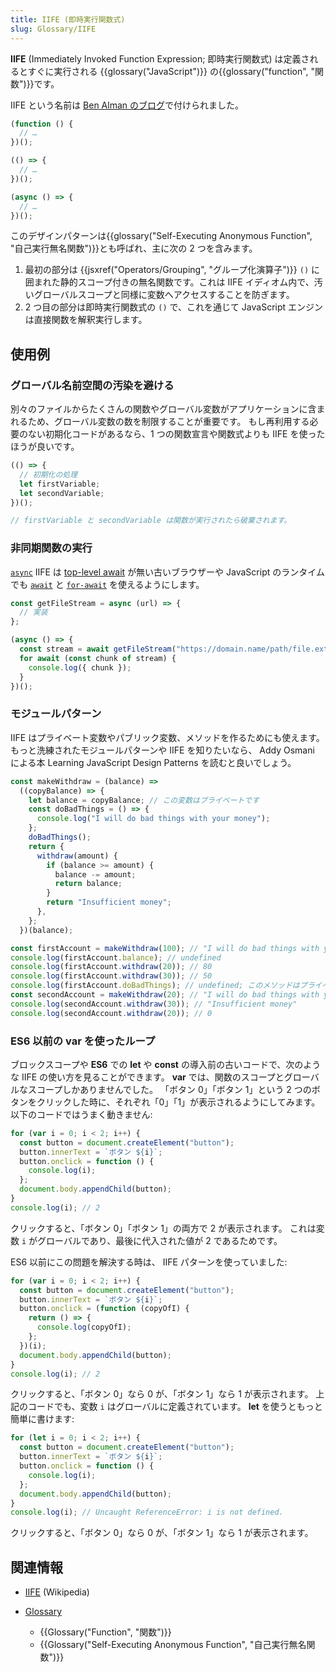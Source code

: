 ```yaml
---
title: IIFE (即時実行関数式)
slug: Glossary/IIFE
---
```


**IIFE** (Immediately Invoked Function Expression; 即時実行関数式) は定義されるとすぐに実行される {{glossary("JavaScript")}} の{{glossary("function", "関数")}}です。

IIFE という名前は [Ben Alman のブログ](https://web.archive.org/web/20171201033208/http://benalman.com/news/2010/11/immediately-invoked-function-expression/#iife)で付けられました。


```js
(function () {
  // …
})();

(() => {
  // …
})();

(async () => {
  // …
})();
```

このデザインパターンは{{glossary("Self-Executing Anonymous Function", "自己実行無名関数")}}とも呼ばれ、主に次の 2 つを含みます。

1. 最初の部分は {{jsxref("Operators/Grouping", "グループ化演算子")}} `()` に囲まれた静的スコープ付きの無名関数です。これは IIFE イディオム内で、汚いグローバルスコープと同様に変数へアクセスすることを防ぎます。
2. 2 つ目の部分は即時実行関数式の `()` で、これを通じて JavaScript エンジンは直接関数を解釈実行します。

## 使用例

### グローバル名前空間の汚染を避ける

別々のファイルからたくさんの関数やグローバル変数がアプリケーションに含まれるため、グローバル変数の数を制限することが重要です。
もし再利用する必要のない初期化コードがあるなら、1 つの関数宣言や関数式よりも IIFE を使ったほうが良いです。

```js
(() => {
  // 初期化の処理
  let firstVariable;
  let secondVariable;
})();

// firstVariable と secondVariable は関数が実行されたら破棄されます。
```

### 非同期関数の実行

[`async`](/ja/docs/Web/JavaScript/Reference/Operators/async_function) IIFE は [top-level await](/ja/docs/Web/JavaScript/Reference/Operators/await#top_level_await) が無い古いブラウザーや JavaScript のランタイムでも [`await`](/ja/docs/Web/JavaScript/Reference/Operators/await) と [`for-await`](/ja/docs/Web/JavaScript/Reference/Statements/for-await...of) を使えるようにします。

```js
const getFileStream = async (url) => {
  // 実装
};

(async () => {
  const stream = await getFileStream("https://domain.name/path/file.ext");
  for await (const chunk of stream) {
    console.log({ chunk });
  }
})();
```

### モジュールパターン

IIFE はプライベート変数やパブリック変数、メソッドを作るためにも使えます。もっと洗練されたモジュールパターンや IIFE を知りたいなら、 Addy Osmani による本 Learning JavaScript Design Patterns を読むと良いでしょう。

```js
const makeWithdraw = (balance) =>
  ((copyBalance) => {
    let balance = copyBalance; // この変数はプライベートです
    const doBadThings = () => {
      console.log("I will do bad things with your money");
    };
    doBadThings();
    return {
      withdraw(amount) {
        if (balance >= amount) {
          balance -= amount;
          return balance;
        }
        return "Insufficient money";
      },
    };
  })(balance);

const firstAccount = makeWithdraw(100); // "I will do bad things with your money"
console.log(firstAccount.balance); // undefined
console.log(firstAccount.withdraw(20)); // 80
console.log(firstAccount.withdraw(30)); // 50
console.log(firstAccount.doBadThings); // undefined; このメソッドはプライベートです
const secondAccount = makeWithdraw(20); // "I will do bad things with your money"
console.log(secondAccount.withdraw(30)); // "Insufficient money"
console.log(secondAccount.withdraw(20)); // 0
```

### ES6 以前の var を使ったループ

ブロックスコープや **ES6** での **let** や **const** の導入前の古いコードで、次のような IIFE の使い方を見ることができます。
**var** では、関数のスコープとグローバルなスコープしかありませんでした。
「ボタン 0」「ボタン 1」という 2 つのボタンをクリックした時に、それぞれ「0」「1」が表示されるようにしてみます。以下のコードではうまく動きません:

```js
for (var i = 0; i < 2; i++) {
  const button = document.createElement("button");
  button.innerText = `ボタン ${i}`;
  button.onclick = function () {
    console.log(i);
  };
  document.body.appendChild(button);
}
console.log(i); // 2
```

クリックすると、「ボタン 0」「ボタン 1」の両方で 2 が表示されます。
これは変数 `i` がグローバルであり、最後に代入された値が 2 であるためです。

ES6 以前にこの問題を解決する時は、 IIFE パターンを使っていました:

```js
for (var i = 0; i < 2; i++) {
  const button = document.createElement("button");
  button.innerText = `ボタン ${i}`;
  button.onclick = (function (copyOfI) {
    return () => {
      console.log(copyOfI);
    };
  })(i);
  document.body.appendChild(button);
}
console.log(i); // 2
```

クリックすると、「ボタン 0」なら 0 が、「ボタン 1」なら 1 が表示されます。
上記のコードでも、変数 `i` はグローバルに定義されています。
**let** を使うともっと簡単に書けます:

```js
for (let i = 0; i < 2; i++) {
  const button = document.createElement("button");
  button.innerText = `ボタン ${i}`;
  button.onclick = function () {
    console.log(i);
  };
  document.body.appendChild(button);
}
console.log(i); // Uncaught ReferenceError: i is not defined.
```

クリックすると、「ボタン 0」なら 0 が、「ボタン 1」なら 1 が表示されます。

## 関連情報

- [IIFE](https://en.wikipedia.org/wiki/Immediately-invoked_function_expression) (Wikipedia)
- [Glossary](/ja/docs/Glossary)

  - {{Glossary("Function", "関数")}}
  - {{Glossary("Self-Executing Anonymous Function", "自己実行無名関数")}}
